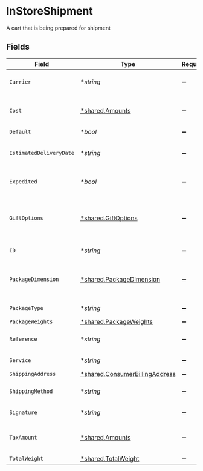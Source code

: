 # InStoreShipment

A cart that is being prepared for shipment


## Fields

| Field                                                                                  | Type                                                                                   | Required                                                                               | Description                                                                            | Example                                                                                |
| -------------------------------------------------------------------------------------- | -------------------------------------------------------------------------------------- | -------------------------------------------------------------------------------------- | -------------------------------------------------------------------------------------- | -------------------------------------------------------------------------------------- |
| `Carrier`                                                                              | **string*                                                                              | :heavy_minus_sign:                                                                     | The name of the carrier selected.                                                      | FedEx                                                                                  |
| `Cost`                                                                                 | [*shared.Amounts](../../../pkg/models/shared/amounts.md)                               | :heavy_minus_sign:                                                                     | The amount. **Nullable** for Transactions Details.                                     |                                                                                        |
| `Default`                                                                              | **bool*                                                                                | :heavy_minus_sign:                                                                     | N/A                                                                                    | false                                                                                  |
| `EstimatedDeliveryDate`                                                                | **string*                                                                              | :heavy_minus_sign:                                                                     | The estimated delivery date.                                                           | 08-30-2022                                                                             |
| `Expedited`                                                                            | **bool*                                                                                | :heavy_minus_sign:                                                                     | True if shipment is expedited.                                                         | false                                                                                  |
| `GiftOptions`                                                                          | [*shared.GiftOptions](../../../pkg/models/shared/giftoptions.md)                       | :heavy_minus_sign:                                                                     | Contains the gift option settings for wrapping and custom messages.                    |                                                                                        |
| `ID`                                                                                   | **string*                                                                              | :heavy_minus_sign:                                                                     | ID for billing address                                                                 | addres-1                                                                               |
| `PackageDimension`                                                                     | [*shared.PackageDimension](../../../pkg/models/shared/packagedimension.md)             | :heavy_minus_sign:                                                                     | Contains the package's width, eight, depth, and unit details.                          |                                                                                        |
| `PackageType`                                                                          | **string*                                                                              | :heavy_minus_sign:                                                                     | The type of package.                                                                   | A big package.                                                                         |
| `PackageWeights`                                                                       | [*shared.PackageWeights](../../../pkg/models/shared/packageweights.md)                 | :heavy_minus_sign:                                                                     | N/A                                                                                    |                                                                                        |
| `Reference`                                                                            | **string*                                                                              | :heavy_minus_sign:                                                                     | Reference for the object.                                                              | 1123                                                                                   |
| `Service`                                                                              | **string*                                                                              | :heavy_minus_sign:                                                                     | The service name.                                                                      | Option 1                                                                               |
| `ShippingAddress`                                                                      | [*shared.ConsumerBillingAddress](../../../pkg/models/shared/consumerbillingaddress.md) | :heavy_minus_sign:                                                                     | N/A                                                                                    |                                                                                        |
| `ShippingMethod`                                                                       | **string*                                                                              | :heavy_minus_sign:                                                                     | The name of the shipping method.                                                       | Unknown                                                                                |
| `Signature`                                                                            | **string*                                                                              | :heavy_minus_sign:                                                                     | The signature.                                                                         | a1B2s3dC4f5g5D6hj6E7k8F9l0                                                             |
| `TaxAmount`                                                                            | [*shared.Amounts](../../../pkg/models/shared/amounts.md)                               | :heavy_minus_sign:                                                                     | The amount. **Nullable** for Transactions Details.                                     |                                                                                        |
| `TotalWeight`                                                                          | [*shared.TotalWeight](../../../pkg/models/shared/totalweight.md)                       | :heavy_minus_sign:                                                                     | N/A                                                                                    |                                                                                        |
